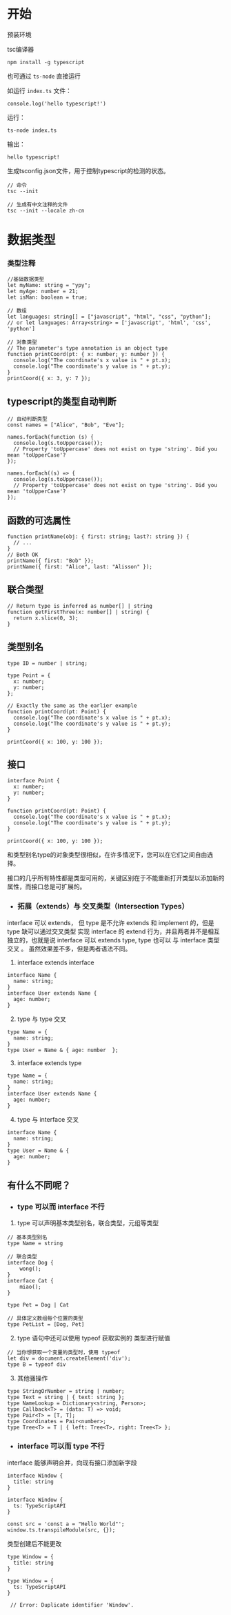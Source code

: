 # 开始
预装环境

tsc编译器

`npm install -g typescript`

也可通过 `ts-node` 直接运行

如运行 `index.ts` 文件：

`console.log('hello typescript!')`

运行：

`ts-node index.ts`

输出：

`hello typescript!`

生成tsconfig.json文件，用于控制typescript的检测的状态。

```
// 命令
tsc --init

// 生成有中文注释的文件
tsc --init --locale zh-cn
```

# 数据类型
### 类型注释

```
//基础数据类型
let myName: string = "ypy";
let myAge: number = 21;
let isMan: boolean = true;

// 数组
let languages: string[] = ["javascript", "html", "css", "python"];
// or let languages: Array<string> = ['javascript', 'html', 'css', 'python']

// 对象类型
// The parameter's type annotation is an object type
function printCoord(pt: { x: number; y: number }) {
  console.log("The coordinate's x value is " + pt.x);
  console.log("The coordinate's y value is " + pt.y);
}
printCoord({ x: 3, y: 7 });
```

## typescript的类型自动判断

```
// 自动判断类型
const names = ["Alice", "Bob", "Eve"];

names.forEach(function (s) {
  console.log(s.toUppercase());
  // Property 'toUppercase' does not exist on type 'string'. Did you mean 'toUpperCase'?
});

names.forEach((s) => {
  console.log(s.toUppercase());
  // Property 'toUppercase' does not exist on type 'string'. Did you mean 'toUpperCase'?
});
```

## 函数的可选属性

```
function printName(obj: { first: string; last?: string }) {
  // ...
}
// Both OK
printName({ first: "Bob" });
printName({ first: "Alice", last: "Alisson" });
```

## 联合类型

```
// Return type is inferred as number[] | string
function getFirstThree(x: number[] | string) {
  return x.slice(0, 3);
}
```

## 类型别名

```
type ID = number | string;

type Point = {
  x: number;
  y: number;
};
 
// Exactly the same as the earlier example
function printCoord(pt: Point) {
  console.log("The coordinate's x value is " + pt.x);
  console.log("The coordinate's y value is " + pt.y);
}
 
printCoord({ x: 100, y: 100 });
```

## 接口

```
interface Point {
  x: number;
  y: number;
}
 
function printCoord(pt: Point) {
  console.log("The coordinate's x value is " + pt.x);
  console.log("The coordinate's y value is " + pt.y);
}
 
printCoord({ x: 100, y: 100 });
```

和类型别名type的对象类型很相似，在许多情况下，您可以在它们之间自由选择。

接口的几乎所有特性都是类型可用的，关键区别在于不能重新打开类型以添加新的属性，而接口总是可扩展的。

- ### 拓展（extends）与 交叉类型（Intersection Types）

interface 可以 extends， 但 type 是不允许 extends 和 implement 的，但是 type 缺可以通过交叉类型 实现 interface 的 extend 行为，并且两者并不是相互独立的，也就是说 interface 可以 extends type, type 也可以 与 interface 类型 交叉 。
虽然效果差不多，但是两者语法不同。

1. interface extends interface

```
interface Name {
  name: string;
}
interface User extends Name {
  age: number;
}
```

2. type 与 type 交叉

```
type Name = {
  name: string;
}
type User = Name & { age: number  };
```

3. interface extends type

```
type Name = {
  name: string;
}
interface User extends Name {
  age: number;
}
```

4. type 与 interface 交叉

```
interface Name {
  name: string;
}
type User = Name & {
  age: number;
}
```

## 有什么不同呢？

- ### type 可以而 interface 不行

1. type 可以声明基本类型别名，联合类型，元组等类型

```
// 基本类型别名
type Name = string

// 联合类型
interface Dog {
    wong();
}
interface Cat {
    miao();
}

type Pet = Dog | Cat

// 具体定义数组每个位置的类型
type PetList = [Dog, Pet]
```

2. type 语句中还可以使用 typeof 获取实例的 类型进行赋值

```
// 当你想获取一个变量的类型时，使用 typeof
let div = document.createElement('div');
type B = typeof div
```

3. 其他骚操作

```
type StringOrNumber = string | number;  
type Text = string | { text: string };  
type NameLookup = Dictionary<string, Person>;  
type Callback<T> = (data: T) => void;  
type Pair<T> = [T, T];  
type Coordinates = Pair<number>;  
type Tree<T> = T | { left: Tree<T>, right: Tree<T> };
```

- ### interface 可以而 type 不行

interface 能够声明合并，向现有接口添加新字段

```
interface Window {
  title: string
}

interface Window {
  ts: TypeScriptAPI
}

const src = 'const a = "Hello World"';
window.ts.transpileModule(src, {});
```

类型创建后不能更改

```
type Window = {
  title: string
}

type Window = {
  ts: TypeScriptAPI
}

 // Error: Duplicate identifier 'Window'.
```
